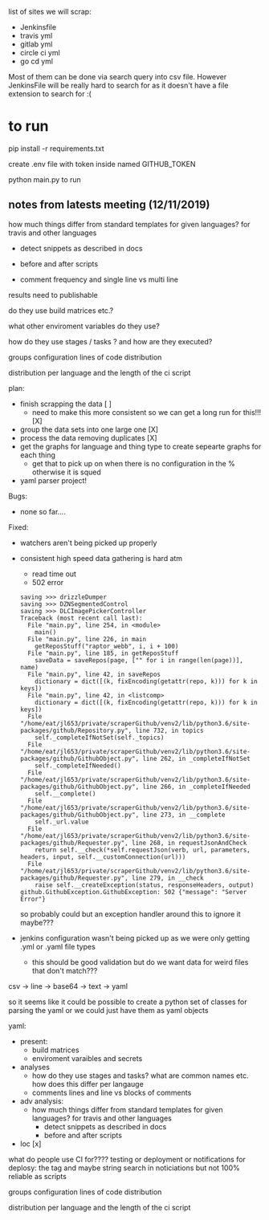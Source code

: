 list of sites we will scrap:
- Jenkinsfile
- travis yml
- gitlab yml
- circle ci yml
- go cd yml


Most of them can be done via search query into csv file. However JenkinsFile will be really hard to search for as it doesn't have a file extension to search for :(


# to run
pip install -r requirements.txt

create .env file with token inside named GITHUB_TOKEN

python main.py to run


## notes from latests meeting (12/11/2019)

how much things differ from standard templates for given languages? for travis and other languages 
- detect snippets as described in docs
- before and after scripts

- comment frequency and single line vs multi line

results need to publishable

do they use build matrices etc.?

what other enviroment variables do they use?

how do they use stages / tasks ? and how are they executed?

groups configuration lines of code distribution 

distribution per language and the length of the ci script


plan:
- finish scrapping the data [ ]
    - need to make this more consistent so we can get a long run for this!!! [X]
- group the data sets into one large one [X]
- process the data removing duplicates [X]
- get the graphs for language and thing type to create sepearte graphs for each thing
    - get that to pick up on when there is no configuration in the % otherwise it is squed
- yaml parser project!

Bugs:
- none so far....

Fixed:
- watchers aren't being picked up properly
- consistent high speed data gathering is hard atm
    - read time out 
    - 502 error
    ```log
    saving >>> drizzleDumper
    saving >>> DZNSegmentedControl
    saving >>> DLCImagePickerController
    Traceback (most recent call last):
      File "main.py", line 254, in <module>
        main()
      File "main.py", line 226, in main
        getReposStuff("raptor_webb", i, i + 100)
      File "main.py", line 185, in getReposStuff
        saveData = saveRepos(page, ["" for i in range(len(page))], name)
      File "main.py", line 42, in saveRepos
        dictionary = dict([(k, fixEncoding(getattr(repo, k))) for k in keys])
      File "main.py", line 42, in <listcomp>
        dictionary = dict([(k, fixEncoding(getattr(repo, k))) for k in keys])
      File "/home/eat/jl653/private/scraperGithub/venv2/lib/python3.6/site-packages/github/Repository.py", line 732, in topics
        self._completeIfNotSet(self._topics)
      File "/home/eat/jl653/private/scraperGithub/venv2/lib/python3.6/site-packages/github/GithubObject.py", line 262, in _completeIfNotSet
        self._completeIfNeeded()
      File "/home/eat/jl653/private/scraperGithub/venv2/lib/python3.6/site-packages/github/GithubObject.py", line 266, in _completeIfNeeded
        self.__complete()
      File "/home/eat/jl653/private/scraperGithub/venv2/lib/python3.6/site-packages/github/GithubObject.py", line 273, in __complete
        self._url.value
      File "/home/eat/jl653/private/scraperGithub/venv2/lib/python3.6/site-packages/github/Requester.py", line 268, in requestJsonAndCheck
        return self.__check(*self.requestJson(verb, url, parameters, headers, input, self.__customConnection(url)))
      File "/home/eat/jl653/private/scraperGithub/venv2/lib/python3.6/site-packages/github/Requester.py", line 279, in __check
        raise self.__createException(status, responseHeaders, output)
    github.GithubException.GithubException: 502 {"message": "Server Error"}
    ``` 
    so probably could but an exception handler around this to ignore it maybe???

- jenkins configuration wasn't being picked up as we were only getting .yml or .yaml file types
    - this should be good validation but do we want data for weird files that don't match???

csv -> line -> base64 -> text -> yaml


so it seems like it could be possible to create a python set of classes for parsing the yaml
or we could just have them as yaml objects



yaml:
- present:
  - build matrices
  - enviroment varaibles and secrets
- analyses
  - how do they use stages and tasks? what are common names etc. how does this differ per langauge
  - comments lines and line vs blocks of comments
- adv analysis:
  - how much things differ from standard templates for given languages? for travis and other languages 
    - detect snippets as described in docs
    - before and after scripts
- loc [x] 

what do people use CI for????
testing or deployment or notifications
for deplosy: the tag and maybe string search in noticiations but not 100% reliable as scripts







groups configuration lines of code distribution 

distribution per language and the length of the ci script
